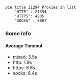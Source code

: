 
```mermaid
pie title 31294 Proxies in list
    "HTTP" : 21354
    "HTTPS": 4205
    "SOCKS" : 8887
```

### Some Info
#### Average Timeout

- mixed: 3.5s
- http: 1.9s
- https: 8.6s
- socks: 6.4s